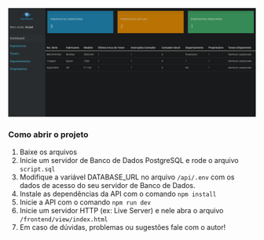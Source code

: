 <img src="./frontend/assets/images/dashboard.png">

### Como abrir o projeto
1. Baixe os arquivos
2. Inicie um servidor de Banco de Dados PostgreSQL e rode o arquivo `script.sql`
3. Modifique a variável DATABASE_URL no arquivo `/api/.env` com os dados de acesso do seu servidor de Banco de Dados.
4. Instale as dependências da API com o comando `npm install`
5. Inicie a API com o comando `npm run dev`
6. Inicie um servidor HTTP (ex: Live Server) e nele abra o arquivo `/frontend/view/index.html`
7. Em caso de dúvidas, problemas ou sugestões fale com o autor!
